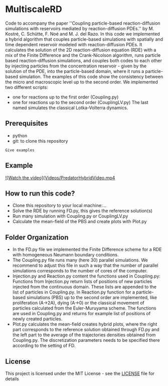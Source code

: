 # MultiscaleRD
Code to accompany the paper ''Coupling particle-based reaction-diffusion 
simulations with reservoirs mediated by reaction-diffusion PDEs.'' 
by M. Kostré, C. Schütte, F. Noé and M. J. del Razo.
In this code we implemented a hybrid algorithm that couples particle-based simulations with spatially and time dependent reservoir modeled with reaction-diffusion PDEs.
It calculates the solution of the 2D reaction-diffusion equation (RDE) with a mix of the Finite Difference and the Crank-Nicolson algorithm, runs particle based reaction-diffusion simulations, and couples both codes to each other by injecting particles
from the concentration reservoir - given by the solution of the PDE, into the particle-based domain, where it runs a particle-based simulation. The examples of this code show the consistency between the micro and macroscopic level 
up to the second order. 
We implemented two different scripts:
* one for reactions up to the first order (Coupling.py)
* one for reactions up to the second order (CouplingLV.py)
The last named simulates the classical Lotka-Volterra dynamics. 

## Prerequisites

* python
* git: to clone this repository 

```
Give examples
```
## Example

[![Watch the video](Videos/PredatorHybridVideo.mp4]()


## How to run this code?

* Clone this repository to your local machine:...
* Solve the RDE by running FD.py, this gives the reference solution(s)
* Run many simulation with Coupling.py or CouplingLV.py
* Calculate the mean-field of the PBS and create plots with Plot.py


## Folder Organization

* In the FD.py file we implemented the Finite Difference scheme for a RDE with homogeneous Neumann boundary conditions. 
* The Coupling.py file runs many (here 30) parallel simulations. We recommend to adjust this file in such a way that the number
of parallel simulations corresponds to the number of cores of the computer. 
* Injection.py and Reaction.py content the functions used in Coupling.py: Functions from Injection.py return lists of positions of new particles injected from the 
continuous domain. These lists are appended to the list of particles in Coupling.py. In Reaction.py function for a  particle-based simulations (PBS) up to the second order are implemented, like proliferation (A->2A), dying (A->0) or the 
classical movement of particles calculated from the Euler-Muruyama scheme. The functions are used in Coupling.py and returns for example list of positions of newly created particles.
* Plot.py calculates the mean-field creates hybrid plots, where the right part corresponds to the reference solution obtained through
FD.py and the left part to the average of the trajectories densities obtained from Coupling.py. The discretization parameters needs to be specified there according to the setting of FD.



## License

This project is licensed under the MIT License - see the [LICENSE](LICENSE) file for details
